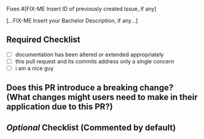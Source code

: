 <!--
Thank you for your pull request.
Contributors guide: ./CONTRIBUTING.adoc
Development info:   ./README.adoc
-->

Fixes #[FIX-ME Insert ID of previously created Issue, if any]

[...FIX-ME Insert your Bachelor Description, if any...]

## **Required Checklist**

<!-- FIX-ME: insert an "x" into the square brackets to verify that you've checked the required checklist entries. -->

- [ ] documentation has been altered or extended appropriately
- [ ] this pull request and its commits address only a single concern
- [ ] i am a nice guy

## Does this PR introduce a breaking change? (What changes might users need to make in their application due to this PR?)


## *Optional* Checklist (Commented by default)

<!-- FIX-ME: Remove the below comment delimiters when applicable. do not remove comment delimiters if checklist entry would be unchecked!! -->

<!-- - [x] pre-commit was installed in local development environment (if not, a GitHub workflow will run pre-commit once you create the request) -->

<!-- - [x] my commits are small, single-purpose, detailed and maybe even follow the [conventional commit specification](https://gist.github.com/JonasPammer/4ea577854ae10afe644bff366d7b2a8a) for extra convenience of the reviewer -->
